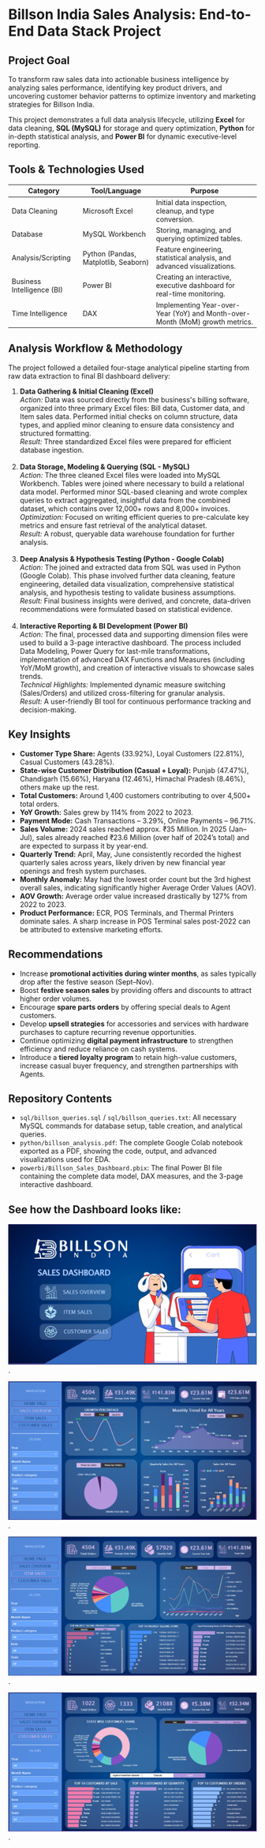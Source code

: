 <h1> Billson India Sales Analysis: End-to-End Data Stack Project</h1>

<h2> Project Goal</h2>
<p>
To transform raw sales data into actionable business intelligence by analyzing sales performance, identifying key product drivers, 
and uncovering customer behavior patterns to optimize inventory and marketing strategies for Billson India.
</p>
<p>
This project demonstrates a full data analysis lifecycle, utilizing <b>Excel</b> for data cleaning, 
<b>SQL (MySQL)</b> for storage and query optimization, 
<b>Python</b> for in-depth statistical analysis, 
and <b>Power BI</b> for dynamic executive-level reporting.
</p>

<h2> Tools & Technologies Used</h2>
<table>
  <thead>
    <tr>
      <th>Category</th>
      <th>Tool/Language</th>
      <th>Purpose</th>
    </tr>
  </thead>
  <tbody>
    <tr>
      <td>Data Cleaning</td>
      <td>Microsoft Excel</td>
      <td>Initial data inspection, cleanup, and type conversion.</td>
    </tr>
    <tr>
      <td>Database</td>
      <td>MySQL Workbench</td>
      <td>Storing, managing, and querying optimized tables.</td>
    </tr>
    <tr>
      <td>Analysis/Scripting</td>
      <td>Python (Pandas, Matplotlib, Seaborn)</td>
      <td>Feature engineering, statistical analysis, and advanced visualizations.</td>
    </tr>
    <tr>
      <td>Business Intelligence (BI)</td>
      <td>Power BI</td>
      <td>Creating an interactive, executive dashboard for real-time monitoring.</td>
    </tr>
    <tr>
      <td>Time Intelligence</td>
      <td>DAX</td>
      <td>Implementing Year-over-Year (YoY) and Month-over-Month (MoM) growth metrics.</td>
    </tr>
  </tbody>
</table>

<h2> Analysis Workflow & Methodology</h2>
<p>The project followed a detailed four-stage analytical pipeline starting from raw data extraction to final BI dashboard delivery:</p>

<ol>
  <li>
    <b>Data Gathering & Initial Cleaning (Excel)</b><br>
    <i>Action:</i> Data was sourced directly from the business's billing software, organized into three primary Excel files: Bill data, Customer data, and Item sales data. 
    Performed initial checks on column structure, data types, and applied minor cleaning to ensure data consistency and structured formatting.<br>
    <i>Result:</i> Three standardized Excel files were prepared for efficient database ingestion.
  </li>
  <br>
  <li>
    <b>Data Storage, Modeling & Querying (SQL - MySQL)</b><br>
    <i>Action:</i> The three cleaned Excel files were loaded into MySQL Workbench. Tables were joined where necessary to build a relational data model. 
    Performed minor SQL-based cleaning and wrote complex queries to extract aggregated, insightful data from the combined dataset, which contains over 12,000+ rows and 8,000+ invoices.<br>
    <i>Optimization:</i> Focused on writing efficient queries to pre-calculate key metrics and ensure fast retrieval of the analytical dataset.<br>
    <i>Result:</i> A robust, queryable data warehouse foundation for further analysis.
  </li>
  <br>
  <li>
    <b>Deep Analysis & Hypothesis Testing (Python - Google Colab)</b><br>
    <i>Action:</i> The joined and extracted data from SQL was used in Python (Google Colab). 
    This phase involved further data cleaning, feature engineering, detailed data visualization, comprehensive statistical analysis, and hypothesis testing to validate business assumptions.<br>
    <i>Result:</i> Final business insights were derived, and concrete, data-driven recommendations were formulated based on statistical evidence.
  </li>
  <br>
  <li>
    <b>Interactive Reporting & BI Development (Power BI)</b><br>
    <i>Action:</i> The final, processed data and supporting dimension files were used to build a 3-page interactive dashboard. 
    The process included Data Modeling, Power Query for last-mile transformations, implementation of advanced DAX Functions and Measures (including YoY/MoM growth), 
    and creation of interactive visuals to showcase sales trends.<br>
    <i>Technical Highlights:</i> Implemented dynamic measure switching (Sales/Orders) and utilized cross-filtering for granular analysis.<br>
    <i>Result:</i> A user-friendly BI tool for continuous performance tracking and decision-making.
  </li>
</ol>

<h2> Key Insights</h2>
<ul>
  <li><b>Customer Type Share:</b> Agents (33.92%), Loyal Customers (22.81%), Casual Customers (43.28%).</li>
  <li><b>State-wise Customer Distribution (Casual + Loyal):</b> Punjab (47.47%), Chandigarh (15.66%), Haryana (12.46%), Himachal Pradesh (8.46%), others make up the rest.</li>
  <li><b>Total Customers:</b> Around 1,400 customers contributing to over 4,500+ total orders.</li>
  <li><b>YoY Growth:</b> Sales grew by 114% from 2022 to 2023.</li>
  <li><b>Payment Mode:</b> Cash Transactions – 3.29%, Online Payments – 96.71%.</li>
  <li><b>Sales Volume:</b> 2024 sales reached approx. ₹35 Million. In 2025 (Jan–Jul), sales already reached ₹23.6 Million (over half of 2024’s total) and are expected to surpass it by year-end.</li>
  <li><b>Quarterly Trend:</b> April, May, June consistently recorded the highest quarterly sales across years, likely driven by new financial year openings and fresh system purchases.</li>
  <li><b>Monthly Anomaly:</b> May had the lowest order count but the 3rd highest overall sales, indicating significantly higher Average Order Values (AOV).</li>
  <li><b>AOV Growth:</b> Average order value increased drastically by 127% from 2022 to 2023.</li>
  <li><b>Product Performance:</b> ECR, POS Terminals, and Thermal Printers dominate sales. A sharp increase in POS Terminal sales post-2022 can be attributed to extensive marketing efforts.</li>
</ul>

<h2>Recommendations</h2>
<ul>
  <li>Increase <b>promotional activities during winter months</b>, as sales typically drop after the festive season (Sept–Nov).</li>
  <li>Boost <b>festive season sales</b> by providing offers and discounts to attract higher order volumes.</li>
  <li>Encourage <b>spare parts orders</b> by offering special deals to Agent customers.</li>
  <li>Develop <b>upsell strategies</b> for accessories and services with hardware purchases to capture recurring revenue opportunities.</li>
  <li>Continue optimizing <b>digital payment infrastructure</b> to strengthen efficiency and reduce reliance on cash systems.</li>
  <li>Introduce a <b>tiered loyalty program</b> to retain high-value customers, increase casual buyer frequency, and strengthen partnerships with Agents.</li>
</ul>

<h2>Repository Contents</h2>
<ul>
  <li><code>sql/billson_queries.sql</code> / <code>sql/billson_queries.txt</code>: All necessary MySQL commands for database setup, table creation, and analytical queries.</li>
  <li><code>python/billson_analysis.pdf</code>: The complete Google Colab notebook exported as a PDF, showing the code, output, and advanced visualizations used for EDA.</li>
  <li><code>powerbi/Billson_Sales_Dashboard.pbix</code>: The final Power BI file containing the complete data model, DAX measures, and the 3-page interactive dashboard.</li>
</ul>

<h2>See how the Dashboard looks like: </h2>

![Homepage](https://github.com/nikhilgupta2156/Billson-India-Sales-Analysis---SQL-Python-Power-BI/blob/main/Home%20Page%20-%20Power%20BI.png).

![Sales Overview](https://github.com/nikhilgupta2156/Billson-India-Sales-Analysis---SQL-Python-Power-BI/blob/main/Sales%20Overview%20-%20Power%20BI.png).

![Item Sales](https://github.com/nikhilgupta2156/Billson-India-Sales-Analysis---SQL-Python-Power-BI/blob/main/Item%20Sales%20-%20Power%20BI.png).

![Customer Sales](https://github.com/nikhilgupta2156/Billson-India-Sales-Analysis---SQL-Python-Power-BI/blob/main/Customer%20Sales%20-%20Power%20BI.png).

